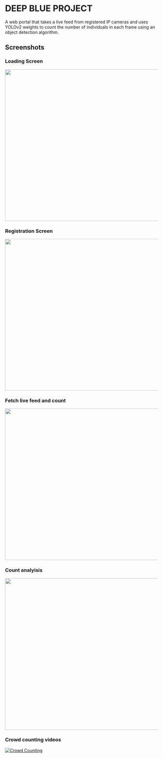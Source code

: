 # DEEP BLUE PROJECT

A web portal that takes a live feed from registered IP cameras and uses YOLOv2 weights to count the 
number of individuals in each frame using an object detection algorithm.

## Screenshots

### Loading Screen
<img src="https://user-images.githubusercontent.com/62417466/145752869-9571c8d1-8f26-4c46-afdf-95f511dcc880.jpg" width="900" height="500">

### Registration Screen
<img src="https://user-images.githubusercontent.com/62417466/145753527-b44792f6-c661-4cc5-aced-a3bd74029f11.jpg" width="900" height="500">

### Fetch live feed and count
<img src="https://user-images.githubusercontent.com/62417466/145753653-bcb856ff-5f8e-49b5-88d5-b391f8546135.jpg" width="900" height="500">

### Count analyisis
<img src="https://user-images.githubusercontent.com/62417466/145753926-bc9bb1c0-aa2c-411a-a78d-4ca7e787704d.jpg" width="900" height="500">

### Crowd counting videos

[![Crowd Counting](https://img.youtube.com/vi/IH4JOMyH_VQ/0.jpg)](https://www.youtube.com/watch?v=IH4JOMyH_VQ)

